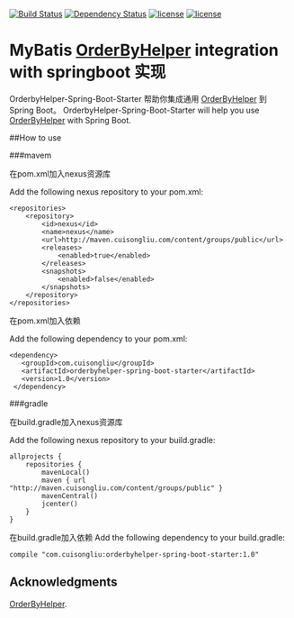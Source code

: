 [![Build Status](https://travis-ci.org/cuisongliu/orderbyhelper-boot-starter.svg?branch=master)](https://travis-ci.org/cuisongliu/orderbyhelper-boot-starter)
[![Dependency Status](https://www.versioneye.com/user/projects/5916d430e1638f00530324f9/badge.svg?style=flat-square)](https://www.versioneye.com/user/projects/5916d430e1638f00530324f9)
[![license](https://img.shields.io/badge/gradle-3.3-brightgreen.svg)](https://gradle.org)
[![license](https://img.shields.io/github/license/mashape/apistatus.svg)](https://opensource.org/licenses/mit-license.php)

# MyBatis [OrderByHelper](#https://github.com/abel533/OrderByHelper)  integration  with springboot 实现
OrderbyHelper-Spring-Boot-Starter 帮助你集成通用 [OrderByHelper](#https://github.com/abel533/OrderByHelper) 到 Spring Boot。
OrderbyHelper-Spring-Boot-Starter will help you use [OrderByHelper](#https://github.com/abel533/OrderByHelper) with Spring Boot.

##How to use

###mavem

在pom.xml加入nexus资源库

Add the following nexus repository to your pom.xml:

    <repositories>
        <repository>
            <id>nexus</id>
            <name>nexus</name>
            <url>http://maven.cuisongliu.com/content/groups/public</url>
            <releases>
                <enabled>true</enabled>
            </releases>
            <snapshots>
                <enabled>false</enabled>
            </snapshots>
        </repository>
    </repositories>

在pom.xml加入依赖

Add the following dependency to your pom.xml:

    <dependency>
       <groupId>com.cuisongliu</groupId>
       <artifactId>orderbyhelper-spring-boot-starter</artifactId>
       <version>1.0</version>
     </dependency>

###gradle

在build.gradle加入nexus资源库

Add the following nexus repository to your build.gradle:

    allprojects {
        repositories {
            mavenLocal()
            maven { url "http://maven.cuisongliu.com/content/groups/public" }
            mavenCentral()
            jcenter()
        }
    }
    

在build.gradle加入依赖
Add the following dependency to your build.gradle:
    
    compile "com.cuisongliu:orderbyhelper-spring-boot-starter:1.0"
    
## Acknowledgments

 [OrderByHelper](https://github.com/abel533/OrderByHelper).